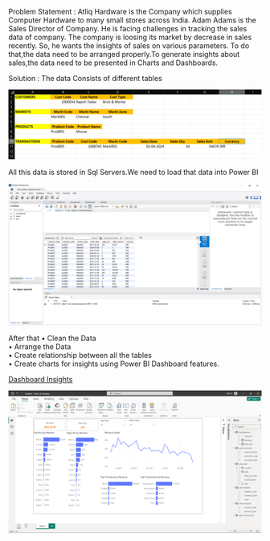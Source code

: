 Problem Statement : Atliq Hardware is the Company which supplies Computer Hardware to many small stores across India. Adam Adams is the Sales Director of Company. He is facing challenges in tracking the sales data of company. The company is loosing its market by decrease in sales recently. So, he wants the insights of sales on various parameters. To do that,the data need to be arranged properly.To generate insights about sales,the data need to be presented in Charts and Dashboards.

Solution : The data Consists of different tables

<img src="Assetss/Screenshot_Tables.png" alt="Tables" title="Tables">

All this data is stored in Sql Servers.We need to load that data into Power BI<br>

<img src="Assetss/Screenshot_SQLTABLES.png" alt="Tables" title="Tables">


After that 
•	Clean the Data<br>
•	Arrange the Data<br>
•	Create relationship between all the tables<br>
•	Create charts for insights using Power BI Dashboard features.<br>

[Dashboard Insights](SalesanalyticsPBI.pbix)

<img src="Assetss/Screenshot_Dashboard.png" alt="Tables" title="Tables">

